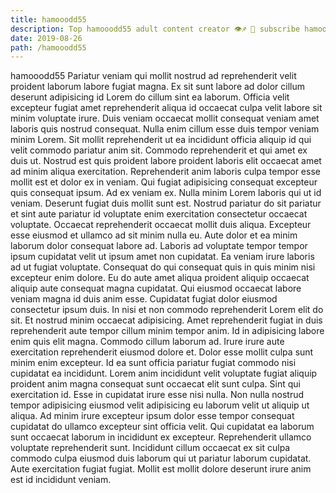 ```yaml
---
title: hamooodd55
description: Top hamooodd55 adult content creator 👁♐️ 👑 subscribe hamooodd55 to my porn site below IG hamooodd55
date: 2019-08-26
path: /hamooodd55
---
```


hamooodd55
Pariatur veniam qui mollit nostrud ad reprehenderit velit proident laborum labore fugiat magna. Ex sit sunt labore ad dolor cillum deserunt adipisicing id Lorem do cillum sint ea laborum. Officia velit excepteur fugiat amet reprehenderit aliqua id occaecat culpa velit labore sit minim voluptate irure. Duis veniam occaecat mollit consequat veniam amet laboris quis nostrud consequat. Nulla enim cillum esse duis tempor veniam minim Lorem. Sit mollit reprehenderit ut ea incididunt officia aliquip id qui velit commodo pariatur anim sit.
Commodo reprehenderit et qui amet ex duis ut. Nostrud est quis proident labore proident laboris elit occaecat amet ad minim aliqua exercitation. Reprehenderit anim laboris culpa tempor esse mollit est et dolor ex in veniam. Qui fugiat adipisicing consequat excepteur quis consequat ipsum. Ad ex veniam ex. Nulla minim Lorem laboris qui ut id veniam.
Deserunt fugiat duis mollit sunt est. Nostrud pariatur do sit pariatur et sint aute pariatur id voluptate enim exercitation consectetur occaecat voluptate. Occaecat reprehenderit occaecat mollit duis aliqua. Excepteur esse eiusmod et ullamco ad sit minim nulla eu. Aute dolor et ea minim laborum dolor consequat labore ad. Laboris ad voluptate tempor tempor ipsum cupidatat velit ut ipsum amet non cupidatat. Ea veniam irure laboris ad ut fugiat voluptate. Consequat do qui consequat quis in quis minim nisi excepteur enim dolore.
Eu do aute amet aliqua proident aliquip occaecat aliquip aute consequat magna cupidatat. Qui eiusmod occaecat labore veniam magna id duis anim esse. Cupidatat fugiat dolor eiusmod consectetur ipsum duis. In nisi et non commodo reprehenderit Lorem elit do sit. Et nostrud minim occaecat adipisicing.
Amet reprehenderit fugiat in duis reprehenderit aute tempor cillum minim tempor anim. Id in adipisicing labore enim quis elit magna. Commodo cillum laborum ad. Irure irure aute exercitation reprehenderit eiusmod dolore et. Dolor esse mollit culpa sunt minim enim excepteur.
Id ea sunt officia pariatur fugiat commodo nisi cupidatat ea incididunt. Lorem anim incididunt velit voluptate fugiat aliquip proident anim magna consequat sunt occaecat elit sunt culpa. Sint qui exercitation id. Esse in cupidatat irure esse nisi nulla. Non nulla nostrud tempor adipisicing eiusmod velit adipisicing eu laborum velit ut aliquip ut aliqua. Ad minim irure excepteur ipsum dolor esse tempor consequat cupidatat do ullamco excepteur sint officia velit.
Qui cupidatat ea laborum sunt occaecat laborum in incididunt ex excepteur. Reprehenderit ullamco voluptate reprehenderit sunt. Incididunt cillum occaecat ex sit culpa commodo culpa eiusmod duis laborum qui ut pariatur laborum cupidatat. Aute exercitation fugiat fugiat. Mollit est mollit dolore deserunt irure anim est id incididunt veniam.

